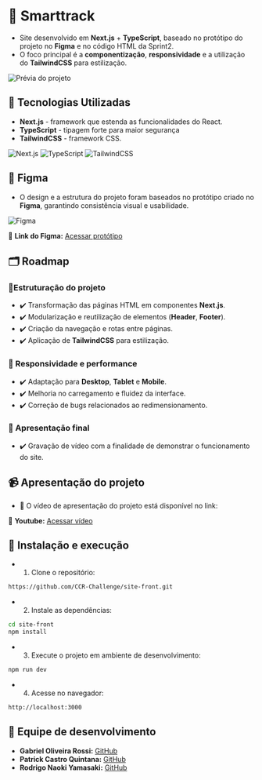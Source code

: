 # 👑 Smarttrack

- Site desenvolvido em **Next.js** + **TypeScript**, baseado no protótipo do projeto no **Figma** e no código HTML da Sprint2.
- O foco principal é a **componentização**, **responsividade** e a utilização do **TailwindCSS** para estilização.

![Prévia do projeto](/assets/previa-projeto.png)

## 🧠 Tecnologias Utilizadas

- **Next.js** - framework que estenda as funcionalidades do React.
- **TypeScript** - tipagem forte para maior segurança
- **TailwindCSS** - framework CSS.

![Next.js](https://img.shields.io/badge/Next.js-000000?style=for-the-badge&logo=next.js&logoColor=white)
![TypeScript](https://img.shields.io/badge/TypeScript-3178C6?style=for-the-badge&logo=typescript&logoColor=white)
![TailwindCSS](https://img.shields.io/badge/TailwindCSS-06B6D4?style=for-the-badge&logo=tailwindcss&logoColor=white)

## 🎨 Figma

- O design e a estrutura do projeto foram baseados no protótipo criado no **Figma**, garantindo consistência visual e usabilidade.

![Figma](assets./figma-previa.png)

🔗 **Link do Figma:** [Acessar protótipo](https://www.figma.com/design/ZiPSJpk6zpmnMYms0RiMk7/Prot%C3%B3tipo-ST?node-id=2-10&t=yHPR8Xn97eOWXES0-1)

## 🗂️ Roadmap

### 🔸Estruturação do projeto

- ✔️ Transformação das páginas HTML em componentes **Next.js**.
- ✔️ Modularização e reutilização de elementos (**Header**, **Footer**).
- ✔️ Criação da navegação e rotas entre páginas.
- ✔️ Aplicação de **TailwindCSS** para estilização.

### 🔸 Responsividade e performance

- ✔️ Adaptação para **Desktop**, **Tablet** e **Mobile**.
- ✔️ Melhoria no carregamento e fluidez da interface.
- ✔️ Correção de bugs relacionados ao redimensionamento.

### 🔸 Apresentação final

- ✔️ Gravação de vídeo com a finalidade de demonstrar o funcionamento do site.

## 📹 Apresentação do projeto

- 📌 O vídeo de apresentação do projeto está disponível no link:

🔗 **Youtube:** [Acessar vídeo](#)

## 🔧 Instalação e execução

- 1. Clone o repositório:

```bash
https://github.com/CCR-Challenge/site-front.git
```

- 2. Instale as dependências:

```bash
cd site-front
npm install
```

- 3. Execute o projeto em ambiente de desenvolvimento:

```bash
npm run dev
```

- 4. Acesse no navegador:

```bash
http://localhost:3000
```

## 👥 Equipe de desenvolvimento

- **Gabriel Oliveira Rossi:** [GitHub](https://github.com/GabrielRossi01)
- **Patrick Castro Quintana:** [GitHub](https://github.com/castropatrick)
- **Rodrigo Naoki Yamasaki:** [GitHub](https://github.com/RodrygoYamasaki)

